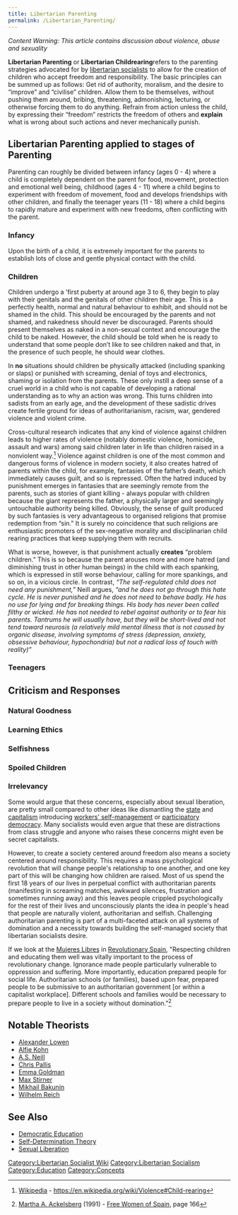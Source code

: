 ```yaml
---
title: Libertarian Parenting
permalink: /Libertarian_Parenting/
---
```


*Content Warning: This article contains discussion about violence, abuse
and sexuality*

**Libertarian Parenting** or **Libertarian Childrearing**refers to the
parenting strategies advocated for by [libertarian
socialists](Libertarian_Socialism.md "wikilink") to allow for the creation
of children who accept freedom and responsibility. The basic principles
can be summed up as follows: Get rid of authority, moralism, and the
desire to “improve” and “civilise” children. Allow them to be
themselves, without pushing them around, bribing, threatening,
admonishing, lecturing, or otherwise forcing them to do anything.
Refrain from action unless the child, by expressing their “freedom”
restricts the freedom of others and <strong>explain</strong> what is
wrong about such actions and never mechanically punish.

## Libertarian Parenting applied to stages of Parenting

Parenting can roughly be divided between infancy (ages 0 - 4) where a
child is completely dependent on the parent for food, movement,
protection and emotional well being, childhood (ages 4 - 11) where a
child begins to experiment with freedom of movement, food and develops
friendships with other children, and finally the teenager years (11 -
18) where a child begins to rapidly mature and experiment with new
freedoms, often conflicting with the parent.

### Infancy

Upon the birth of a child, it is extremely important for the parents to
establish lots of close and gentle physical contact with the child.

### Children

Children undergo a 'first puberty at around age 3 to 6, they begin to
play with their genitals and the genitals of other children their age.
This is a perfectly health, normal and natural behaviour to exhibit, and
should not be shamed in the child. This should be encouraged by the
parents and not shamed, and nakedness should never be discouraged.
Parents should present themselves as naked in a non-sexual context and
encourage the child to be naked. However, the child should be told when
he is ready to understand that some people don’t like to see children
naked and that, in the presence of such people, he should wear clothes.

In **no** situations should children be physically attacked (including
spanking or slaps) or punished with screaming, denial of toys and
electronics, shaming or isolation from the parents. These only instill a
deep sense of a cruel world in a child who is not capable of developing
a rational understanding as to why an action was wrong. This turns
children into sadists from an early age, and the development of these
sadistic drives create fertile ground for ideas of authoritarianism,
racism, war, gendered violence and violent crime.

Cross-cultural research indicates that any kind of violence against
children leads to higher rates of violence (notably domestic violence,
homicide, assault and wars) among said children later in life than
children raised in a nonviolent way.[^1] Violence against children is
one of the most common and dangerous forms of violence in modern
society, it also creates hatred of parents within the child, for
example, fantasies of the father’s death, which immediately causes
guilt, and so is repressed. Often the hatred induced by punishment
emerges in fantasies that are seemingly remote from the parents, such as
stories of giant killing - always popular with children because the
giant represents the father, a physically larger and seemingly
untouchable authority being killed. Obviously, the sense of guilt
produced by such fantasies is very advantageous to organised religions
that promise redemption from “sin.” It is surely no coincidence that
such religions are enthusiastic promoters of the sex-negative morality
and disciplinarian child rearing practices that keep supplying them with
recruits.

What is worse, however, is that punishment actually
<strong>creates</strong> “problem children.” This is so because the
parent arouses more and more hatred (and diminishing trust in other
human beings) in the child with each spanking, which is expressed in
still worse behaviour, calling for more spankings, and so on, in a
vicious circle. In contrast, <em>“The self-regulated child does not need
any punishment,”</em> Neill argues, <em>“and he does not go through this
hate cycle. He is never punished and he does not need to behave badly.
He has no use for lying and for breaking things. His body has never been
called filthy or wicked. He has not needed to rebel against authority or
to fear his parents. Tantrums he will usually have, but they will be
short-lived and not tend toward neurosis (a relatively mild mental
illness that is not caused by organic disease, involving symptoms of
stress (depression, anxiety, obsessive behaviour, hypochondria) but not
a radical loss of touch with reality)”</em>

### Teenagers

## Criticism and Responses

### Natural Goodness

### Learning Ethics

### Selfishness

### Spoiled Children

### Irrelevancy

Some would argue that these concerns, especially about sexual
liberation, are pretty small compared to other ideas like dismantling
the [state](State_(Polity).md "wikilink") and
[capitalism](capitalism.md "wikilink") introducing [workers'
self-management](Workers'_Self-Management.md "wikilink") or [participatory
democracy](Democratic_Assembly.md "wikilink"). Many socialists would even
argue that these are distractions from class struggle and anyone who
raises these concerns might even be secret capitalists.

However, to create a society centered around freedom also means a
society centered around responsibility. This requires a mass
psychological revolution that will change people's relationship to one
another, and one key part of this will be changing how children are
raised. Most of us spend the first 18 years of our lives in perpetual
conflict with authoritarian parents (manifesting in screaming matches,
awkward silences, frustration and sometimes running away) and this
leaves people crippled psychologically for the rest of their lives and
unconsciously plants the idea in people's head that people are naturally
violent, authoritarian and selfish. Challenging authoritarian parenting
is part of a multi-faceted attack on all systems of domination and a
necessity towards building the self-managed society that libertarian
socialists desire.

If we look at the [Mujeres Libres](Mujeres_Libres.md "wikilink") in
[Revolutionary Spain](Revolutionary_Spain.md "wikilink"), "Respecting
children and educating them well was vitally important to the process of
revolutionary change. Ignorance made people particularly vulnerable to
oppression and suffering. More importantly, education prepared people
for social life. Authoritarian schools (or families), based upon fear,
prepared people to be submissive to an authoritarian government \[or
within a capitalist workplace\]. Different schools and families would be
necessary to prepare people to live in a society without
domination.”[^2]

## Notable Theorists

- [Alexander Lowen](Alexander_Lowen.md "wikilink")
- [Alfie Kohn](Alfie_Kohn.md "wikilink")
- [A.S. Neill](A.S._Neill.md "wikilink")
- [Chris Pallis](Chris_Pallis.md "wikilink")
- [Emma Goldman](Emma_Goldman.md "wikilink")
- [Max Stirner](Max_Stirner.md "wikilink")
- [Mikhail Bakunin](Mikhail_Bakunin.md "wikilink")
- [Wilhelm Reich](Wilhelm_Reich.md "wikilink")

## See Also

- [Democratic Education](Democratic_Education.md "wikilink")
- [Self-Determination Theory](Self-Determination_Theory.md "wikilink")
- [Sexual Liberation](Sexual_Liberation.md "wikilink")

[Category:Libertarian Socialist
Wiki](Category:Libertarian_Socialist_Wiki.md "wikilink")
[Category:Libertarian
Socialism](Category:Libertarian_Socialism.md "wikilink")
[Category:Education](Category:Education.md "wikilink")
[Category:Concepts](Category:Concepts.md "wikilink")

[^1]: [Wikipedia](Wikipedia.md "wikilink") -
    <https://en.wikipedia.org/wiki/Violence#Child-rearing>

[^2]: [Martha A. Ackelsberg](Martha_A._Ackelsberg.md "wikilink") (1991) -
    [Free Women of Spain](Free_Women_of_Spain_(Book).md "wikilink"), page
    166